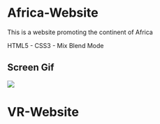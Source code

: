 # Africa-Website

</h2> This is a website promoting the continent of Africa </h2>

HTML5 - CSS3 - Mix Blend Mode

<h2> Screen Gif </h2>

![](Africa-website.gif)



# VR-Website
